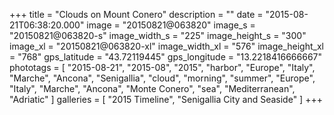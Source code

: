 +++
title = "Clouds on Mount Conero"
description = ""
date = "2015-08-21T06:38:20.000"
image = "20150821@063820"
image_s = "20150821@063820-s"
image_width_s = "225"
image_height_s = "300"
image_xl = "20150821@063820-xl"
image_width_xl = "576"
image_height_xl = "768"
gps_latitude = "43.72119445"
gps_longitude = "13.2218416666667"
phototags = [ "2015-08-21", "2015-08", "2015", "harbor", "Europe", "Italy", "Marche", "Ancona", "Senigallia", "cloud", "morning", "summer", "Europe", "Italy", "Marche", "Ancona", "Monte Conero", "sea", "Mediterranean", "Adriatic" ]
galleries = [ "2015 Timeline", "Senigallia City and Seaside" ]
+++
